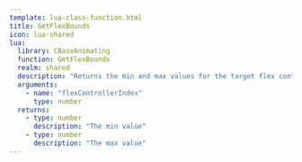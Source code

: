 ```yaml
---
template: lua-class-function.html
title: GetFlexBounds
icon: lua-shared
lua:
  library: CBaseAnimating
  function: GetFlexBounds
  realm: shared
  description: "Returns the min and max values for the target flex controller"
  arguments:
    - name: "flexControllerIndex"
      type: number
  returns:
    - type: number
      description: "The min value"
    - type: number
      description: "The max value"
---
```

